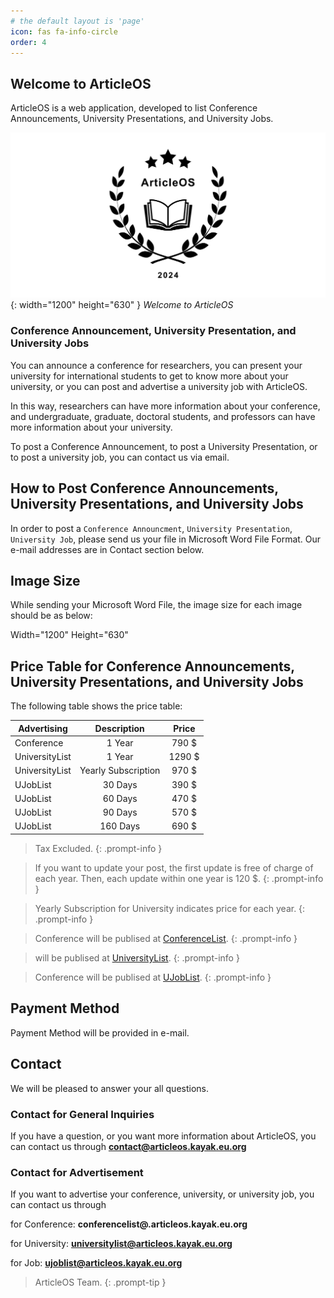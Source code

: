 ```yaml
---
# the default layout is 'page'
icon: fas fa-info-circle
order: 4
---
```


## Welcome to ArticleOS

ArticleOS is a web application, developed to list Conference Announcements, University Presentations, and University Jobs.

![Desktop View](/assets/img/images/welcome-color.png){: width="1200" height="630" }
_Welcome to ArticleOS_

### Conference Announcement, University Presentation, and University Jobs

You can announce a conference for researchers, you can present your university for international students to get to know more about your university, or you can post and advertise a university job with ArticleOS.

In this way, researchers can have more information about your conference, and undergraduate, graduate, doctoral students, and professors can have more information about your university.

To post a Conference Announcement, to post a University Presentation, or to post a university job, you can contact us via email.

## How to Post Conference Announcements, University Presentations, and University Jobs

In order to post a `Conference Announcment`, `University Presentation`, `University Job`, please send us your file in Microsoft Word File Format. Our e-mail addresses are in Contact section below.

## Image Size

While sending your Microsoft Word File, the image size for each image should be as below:

Width="1200"    Height="630"

## Price Table for Conference Announcements, University Presentations, and University Jobs

The following table shows the price table:

| Advertising         | Description                       | Price       |
|---------------------|:---------------------------------:|:-----------:|
| Conference          |  1 Year                           |  790 $      |
| UniversityList      |  1 Year                           | 1290 $      |
| UniversityList      |  Yearly Subscription              |  970 $      |
| UJobList            |  30 Days                          |  390 $      |
| UJobList            |  60 Days                          |  470 $      |
| UJobList            |  90 Days                          |  570 $      |
| UJobList            | 160 Days                          |  690 $      |

<!-- markdownlint-disable-next-line -->
>  Tax Excluded.
{: .prompt-info }

>  If you want to update your post, the first update is free of charge of each year. Then, each update within one year is 120 $.
{: .prompt-info }

>  Yearly Subscription for University indicates price for each year.
{: .prompt-info }

>  Conference will be publised at [ConferenceList](https://articleos.kayak.eu.org/conferencelist/).
{: .prompt-info }

>   will be publised at [UniversityList](https://articleos.kayak.eu.org/universitylist/).
{: .prompt-info }

>  Conference will be publised at [UJobList](https://articleos.kayak.eu.org/ujoblist/).
{: .prompt-info }

## Payment Method

Payment Method will be provided in e-mail.

## Contact

We will be pleased to answer your all questions.

### Contact for General Inquiries

If you have a question, or you want more information about ArticleOS, you can contact us through **contact@articleos.kayak.eu.org**

### Contact for Advertisement

If you want to advertise your conference, university, or university job, you can contact us through

for Conference: **conferencelist@.articleos.kayak.eu.org**

for University: **universitylist@articleos.kayak.eu.org**

for Job: **ujoblist@articleos.kayak.eu.org**

> ArticleOS Team.
{: .prompt-tip }
